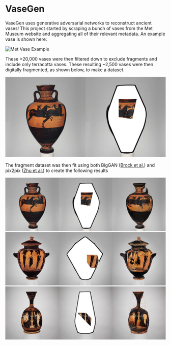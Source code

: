 # VaseGen

VaseGen uses generative adversarial networks to reconstruct ancient vases! This project started by scraping a bunch of vases from the Met Museum website and aggregating all of their relevant metadata. An example vase is shown here:

![Met Vase Example](https://collectionapi.metmuseum.org/api/collection/v1/iiif/254861/530627/main-image)

These >20,000 vases were then filtered down to exclude fragments and include only terracotta vases. These resulting ~2,500 vases were then digitally fragmented, as shown below, to make a dataset.

![Fragment Example](/examples/frag_example1.jpg)

The fragment dataset was then fit using both BigGAN ([Brock et al.](https://arxiv.org/abs/1809.11096)) and pix2pix ([Zhu et al.](https://arxiv.org/abs/1703.10593)) to create the following results

![VaseGen Example 1](/examples/gen_pix2pix_example1.jpg)
![VaseGen Example 2](/examples/gen_pix2pix_example2.jpg)
![VaseGen Example 3](/examples/gen_pix2pix_example3.jpg)
